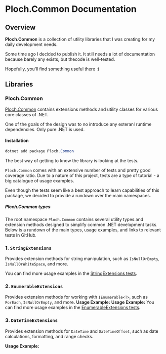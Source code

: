 # Ploch.Common Documentation

## Overview

**Ploch.Common** is a collection of utility libraries that I was creating for my daily development needs.

Some time ago I decided to publish it. It still needs a lot of documentation because barely any exists, but thecode is
well-tested.

Hopefully, you'll find something useful there :)

## Libraries

### Ploch.Common

[Ploch.Common](../src/Common/README.md) contains extensions methods and utility classes for various core classes of
.NET.

One of the goals of the design was to no introduce any exteranl runtime dependencies. Only pure .NET is used.

#### Installation

```powershell
dotnet add package Ploch.Common
```

The best way of getting to know the library is looking at the tests.

`Ploch.Common` comes with an extensive number of tests and pretty good coverage ratio.
Due to a nature of this project, tests are a type of tutorial - a big catalogue of usage examples.

Even though the tests seem like a best approach to learn capabilities of this package, we decided to provide a rundown
over the main namespaces.

##### Ploch.Common types

The root namespace `Ploch.Common` contains several utility types and extension methods designed to simplify common .NET
development tasks. Below is a rundown of the main types, usage examples, and links to relevant tests in GitHub.

### 1. `StringExtensions`

Provides extension methods for string manipulation, such as `IsNullOrEmpty`, `IsNullOrWhiteSpace`, and more.

You can find more usage examples in the [StringExtensions tests](../tests/Ploch.Common.Tests/StringExtensionsTests.cs).

### 2. `EnumerableExtensions`

Provides extension methods for working with `IEnumerable<T>`, such as `ForEach`, `IsNullOrEmpty`, and more.
**Usage Example:**
**Usage Example:**
You can find more usage examples in
the [EnumerableExtensions tests](../tests/Ploch.Common.Tests/EnumerableExtensionsTests.cs).

### 3. `DateTimeExtensions`

Provides extension methods for `DateTime` and `DateTimeOffset`, such as date calculations, formatting, and range checks.

**Usage Example:**